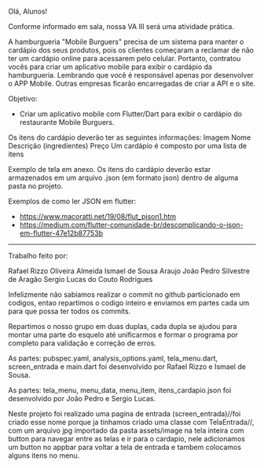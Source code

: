 Olá, Alunos!

Conforme informado em sala, nossa VA III será uma atividade prática. 

A hamburgueria "Mobile Burguers" precisa de um sistema para manter o cardápio dos seus produtos, pois os clientes começaram a reclamar de não ter um cardápio online para acessarem pelo celular. Portanto, contratou vocês para criar um aplicativo mobile para exibir o cardápio da hamburgueria. Lembrando que você é responsável apenas por desenvolver o APP Mobile. Outras empresas ficarão encarregadas de criar a API e o site.

Objetivo: 
- Criar um aplicativo mobile com Flutter/Dart para exibir o cardápio do restaurante Mobile Burguers. 

Os itens do cardápio deverão ter as seguintes informações:
Imagem
Nome
Descrição (ingredientes)
Preço
Um cardápio é composto por uma lista de itens

Exemplo de tela em anexo.
Os itens do cardápio deverão estar armazenados em um arquivo .json (em formato json) dentro de alguma pasta no projeto.

Exemplos de como ler JSON em flutter:
- https://www.macoratti.net/19/08/flut_pjson1.htm
- https://medium.com/flutter-comunidade-br/descomplicando-o-json-em-flutter-47e12b87753b

____________________________________________________________________

Trabalho feito por:

Rafael Rizzo Oliveira Almeida
Ismael de Sousa Araujo
João Pedro Silvestre de Aragão
Sergio Lucas do Couto Rodrigues

Infelizmente não sabiamos realizar o commit no github particionado em codigos, entao repartimos o codigo inteiro e enviamos em partes cada um para que possa ter todos os commits.

Repartimos o nosso grupo em duas duplas, cada dupla se ajudou para montar uma parte do esquelo até unificarmos e formar o programa por completo para validação e correção de erros.

As partes:
pubspec.yaml, analysis_options.yaml, tela_menu.dart, screen_entrada e main.dart foi desenvolvido por Rafael Rizzo e Ismael de Sousa.

As partes:
tela_menu, menu_data, menu_item, itens_cardapio.json foi desenvolvido por João Pedro e Sergio Lucas.

Neste projeto foi realizado uma pagina de entrada (screen_entrada)//foi criado esse nome porque ja tinhamos criado uma classe com TelaEntrada//, com um arquivo jpg importado da pasta assets/image na tela inteira com button para navegar entre as telas e ir para o cardapio, nele adicionamos um button no appbar para voltar a tela de entrada e tambem colocamos alguns itens no menu.
